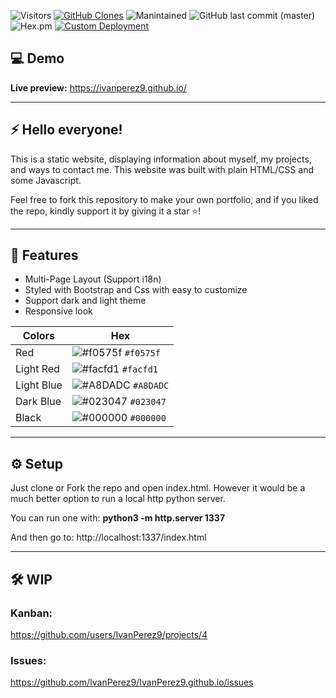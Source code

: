 <!-- ![visitor badge](https://visitor-badge.glitch.me/badge?page_id=IvanPerez9.github.io) -->
![Visitors](https://api.visitorbadge.io/api/visitors?path=https%3A%2F%2Fgithub.com%2FIvanPerez9%2FIvanPerez9.github.io&label=visitors&countColor=%23f47373&style=flat)
[![GitHub Clones](https://img.shields.io/badge/dynamic/json?color=orange&label=Clone&query=count&url=https://gist.githubusercontent.com/IvanPerez9/e4e3bb610367543b86adb9fb5af2bfa4/raw/clone.json&logo=github)](https://github.com/MShawon/github-clone-count-badge)
![Manintained](https://img.shields.io/badge/Maintained%3F-yes-green.svg)
![GitHub last commit (master)](https://img.shields.io/github/last-commit/IvanPerez9/IvanPerez9.github.io)
![Hex.pm](https://img.shields.io/hexpm/l/plug.svg)
[![Custom Deployment](https://github.com/IvanPerez9/IvanPerez9.github.io/actions/workflows/pagesDeployment.yml/badge.svg)](https://github.com/IvanPerez9/IvanPerez9.github.io/actions/workflows/pagesDeployment.yml)


## 💻 Demo 

 **Live preview:** https://ivanperez9.github.io/

 ---

## ⚡ Hello everyone!

This is a static website, displaying information about myself, my projects, and ways to contact me.
This website was built with plain HTML/CSS and some Javascript.

Feel free to fork this repository to make your own portfolio, and if you liked the repo, kindly support it by giving it a star ⭐!

---

## 🎨 Features

- Multi-Page Layout (Support i18n)
- Styled with Bootstrap and Css with easy to customize
- Support dark and light theme
- Responsive look

| Colors      |  Hex                                                                       |
| ---------- | ------------------------------------------------------------------------- |
| Red     | ![#f0575f](https://via.placeholder.com/15/f0575f/f0575f.png) `#f0575f` |
| Light Red     | ![#facfd1](https://via.placeholder.com/15/facfd1/facfd1.png) `#facfd1` |
| Light Blue  | ![#A8DADC](https://via.placeholder.com/15/A8DADC/A8DADC.png) `#A8DADC` |
| Dark Blue | ![#023047](https://via.placeholder.com/15/023047/023047.png) `#023047` |
| Black | ![#000000](https://via.placeholder.com/15/000000/000000.png) `#000000` |

---

## ⚙️ Setup

Just clone or Fork the repo and open index.html. However it would be a much better option to run a local http python server.

You can run one with: **python3 -m http.server 1337**

And then go to: http://localhost:1337/index.html

---

## 🛠️ WIP

### Kanban:
https://github.com/users/IvanPerez9/projects/4

### Issues:
https://github.com/IvanPerez9/IvanPerez9.github.io/issues
